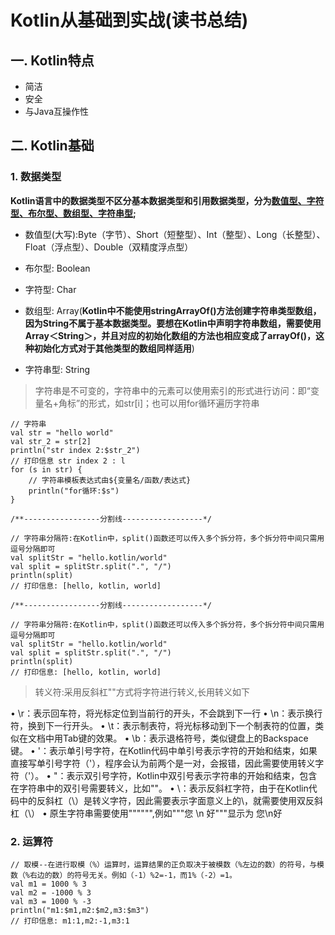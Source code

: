 # Kotlin从基础到实战(读书总结)

## 一. Kotlin特点

- 简洁
- 安全
- 与Java互操作性

## 二. Kotlin基础


### 1. 数据类型

**Kotlin语言中的数据类型不区分基本数据类型和引用数据类型，分为<u>数值型、字符型、布尔型、数组型、字符串型</u>;**

- 数值型(大写):Byte（字节）、Short（短整型）、Int（整型）、Long（长整型）、Float（浮点型）、Double（双精度浮点型）
- 布尔型: Boolean
- 字符型: Char
- 数组型: Array(**Kotlin中不能使用stringArrayOf()方法创建字符串类型数组，因为String不属于基本数据类型。要想在Kotlin中声明字符串数组，需要使用Array＜String＞，并且对应的初始化数组的方法也相应变成了arrayOf()，这种初始化方式对于其他类型的数组同样适用**)

- 字符串型: String

>字符串是不可变的，字符串中的元素可以使用索引的形式进行访问：即“变量名+角标”的形式，如str[i]；也可以用for循环遍历字符串	
	
	// 字符串
    val str = "hello world"
    val str_2 = str[2]
    println("str index 2:$str_2")
    // 打印信息 str index 2 : l
    for (s in str) {
		// 字符串模板表达式由${变量名/函数/表达式}
        println("for循环:$s")
    }

	/**-----------------分割线------------------*/
	
	// 字符串分隔符:在Kotlin中，split()函数还可以传入多个拆分符，多个拆分符中间只需用逗号分隔即可
    val splitStr = "hello.kotlin/world"
    val split = splitStr.split(".", "/")
    println(split)
    // 打印信息: [hello, kotlin, world]

	/**-----------------分割线------------------*/

	// 字符串分隔符:在Kotlin中，split()函数还可以传入多个拆分符，多个拆分符中间只需用逗号分隔即可
    val splitStr = "hello.kotlin/world"
    val split = splitStr.split(".", "/")
    println(split)
    // 打印信息: [hello, kotlin, world]


> 转义符:采用反斜杠"\"方式将字符进行转义,长用转义如下

• \r：表示回车符，将光标定位到当前行的开头，不会跳到下一行
• \n：表示换行符，换到下一行开头。
• \t：表示制表符，将光标移动到下一个制表符的位置，类似在文档中用Tab键的效果。
• \b：表示退格符号，类似键盘上的Backspace键。
• \'：表示单引号字符，在Kotlin代码中单引号表示字符的开始和结束，如果直接写单引号字符（'），程序会认为前两个是一对，会报错，因此需要使用转义字符（\'）。
• \"：表示双引号字符，Kotlin中双引号表示字符串的开始和结束，包含在字符串中的双引号需要转义，比如""。
• \\：表示反斜杠字符，由于在Kotlin代码中的反斜杠（\）是转义字符，因此需要表示字面意义上的\，就需要使用双反斜杠（\\） 
• 原生字符串需要使用"""""",例如"""您 \n 好"""显示为 您\n好



### 2. 运算符

    // 取模--在进行取模（%）运算时，运算结果的正负取决于被模数（%左边的数）的符号，与模数（%右边的数）的符号无关。例如（-1）%2=-1，而1%（-2）=1。
    val m1 = 1000 % 3
    val m2 = -1000 % 3
    val m3 = 1000 % -3
    println("m1:$m1,m2:$m2,m3:$m3")
    // 打印信息: m1:1,m2:-1,m3:1

